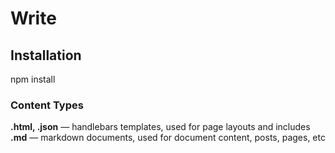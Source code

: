 # Write

## Installation

npm install


### Content Types

**.html, .json** &mdash; handlebars templates, used for page layouts and includes
**.md** &mdash; markdown documents, used for document content, posts, pages, etc
